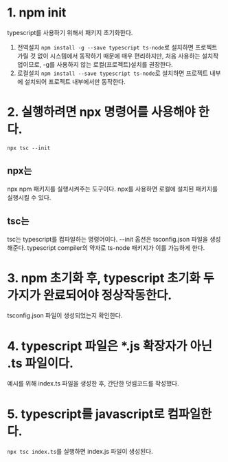 # 1. npm init
typescript를 사용하기 위해서 패키지 초기화한다.
1. 전역설치
`npm install -g --save typescript ts-node`로 설치하면 프로젝트 가릴 것 없이 시스템에서 동작하기 때문에 매우 편리하지만, 처음 사용하는 설치작업이므로, -g를 사용하지 않는
로컬(프로젝트)설치를 권장한다.
2. 로컬설치
`npm install --save typescript ts-node`로 설치하면 프로젝트 내부에 설치되어 프로젝트 내부에서만 동작한다.

# 2. 실행하려면 npx 명령어를 사용해야 한다.
`npx tsc --init`
## npx는 
npx npm 패키지를 실행시켜주는 도구이다. npx를 사용하면 로컬에 설치된 패키지를 실행시킬 수 있다.
## tsc는
tsc는 typescript를 컴파일하는 명령어이다. --init 옵션은 tsconfig.json 파일을 생성해준다.
typescript compiler의 약자로 ts-node 패키지가 이를 가능하게 한다.

# 3. npm 초기화 후, typescript 초기화 두가지가 완료되어야 정상작동한다.
tsconfig.json 파일이 생성되었는지 확인한다.

# 4. typescript 파일은 *.js 확장자가 아닌 .ts 파일이다.
예시를 위해 index.ts 파일을 생성한 후, 간단한 덧셈코드를 작성했다.

# 5. typescript를 javascript로 컴파일한다.
`npx tsc index.ts`를 실행하면 index.js 파일이 생성된다.

